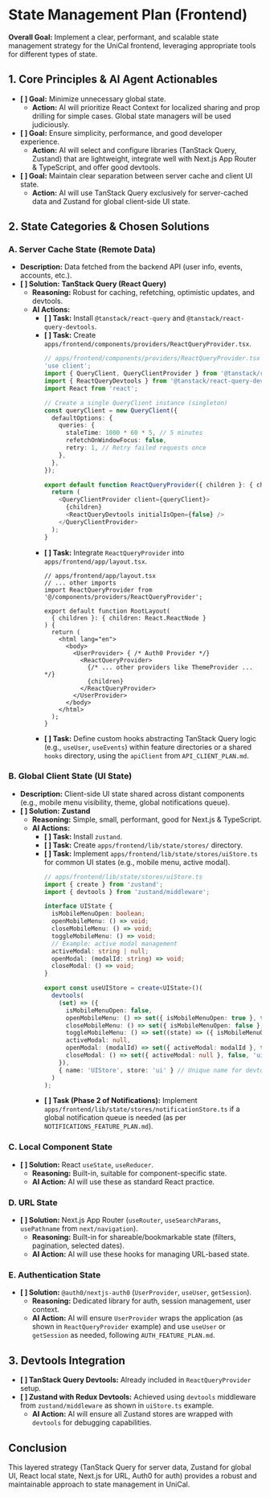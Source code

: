 # State Management Plan (Frontend)

**Overall Goal:** Implement a clear, performant, and scalable state management strategy for the UniCal frontend, leveraging appropriate tools for different types of state.

## 1. Core Principles & AI Agent Actionables

*   **[ ] Goal:** Minimize unnecessary global state.
    *   **Action:** AI will prioritize React Context for localized sharing and prop drilling for simple cases. Global state managers will be used judiciously.
*   **[ ] Goal:** Ensure simplicity, performance, and good developer experience.
    *   **Action:** AI will select and configure libraries (TanStack Query, Zustand) that are lightweight, integrate well with Next.js App Router & TypeScript, and offer good devtools.
*   **[ ] Goal:** Maintain clear separation between server cache and client UI state.
    *   **Action:** AI will use TanStack Query exclusively for server-cached data and Zustand for global client-side UI state.

## 2. State Categories & Chosen Solutions

### A. Server Cache State (Remote Data)
*   **Description:** Data fetched from the backend API (user info, events, accounts, etc.).
*   **[ ] Solution:** **TanStack Query (React Query)**
    *   **Reasoning:** Robust for caching, refetching, optimistic updates, and devtools.
    *   **AI Actions:**
        *   **[ ] Task:** Install `@tanstack/react-query` and `@tanstack/react-query-devtools`.
        *   **[ ] Task:** Create `apps/frontend/components/providers/ReactQueryProvider.tsx`.
            ```typescript
            // apps/frontend/components/providers/ReactQueryProvider.tsx
            'use client';
            import { QueryClient, QueryClientProvider } from '@tanstack/react-query';
            import { ReactQueryDevtools } from '@tanstack/react-query-devtools';
            import React from 'react';

            // Create a single QueryClient instance (singleton)
            const queryClient = new QueryClient({
              defaultOptions: {
                queries: {
                  staleTime: 1000 * 60 * 5, // 5 minutes
                  refetchOnWindowFocus: false,
                  retry: 1, // Retry failed requests once
                },
              },
            });

            export default function ReactQueryProvider({ children }: { children: React.ReactNode }) {
              return (
                <QueryClientProvider client={queryClient}>
                  {children}
                  <ReactQueryDevtools initialIsOpen={false} />
                </QueryClientProvider>
              );
            }
            ```
        *   **[ ] Task:** Integrate `ReactQueryProvider` into `apps/frontend/app/layout.tsx`.
            ```tsx
            // apps/frontend/app/layout.tsx
            // ... other imports
            import ReactQueryProvider from '@/components/providers/ReactQueryProvider';

            export default function RootLayout(
              { children }: { children: React.ReactNode }
            ) {
              return (
                <html lang="en">
                  <body>
                    <UserProvider> { /* Auth0 Provider */}
                      <ReactQueryProvider>
                        {/* ... other providers like ThemeProvider ... */}
                        {children}
                      </ReactQueryProvider>
                    </UserProvider>
                  </body>
                </html>
              );
            }
            ```
        *   **[ ] Task:** Define custom hooks abstracting TanStack Query logic (e.g., `useUser`, `useEvents`) within feature directories or a shared `hooks` directory, using the `apiClient` from `API_CLIENT_PLAN.md`.

### B. Global Client State (UI State)
*   **Description:** Client-side UI state shared across distant components (e.g., mobile menu visibility, theme, global notifications queue).
*   **[ ] Solution:** **Zustand**
    *   **Reasoning:** Simple, small, performant, good for Next.js & TypeScript.
    *   **AI Actions:**
        *   **[ ] Task:** Install `zustand`.
        *   **[ ] Task:** Create `apps/frontend/lib/state/stores/` directory.
        *   **[ ] Task:** Implement `apps/frontend/lib/state/stores/uiStore.ts` for common UI states (e.g., mobile menu, active modal).
            ```typescript
            // apps/frontend/lib/state/stores/uiStore.ts
            import { create } from 'zustand';
            import { devtools } from 'zustand/middleware';

            interface UIState {
              isMobileMenuOpen: boolean;
              openMobileMenu: () => void;
              closeMobileMenu: () => void;
              toggleMobileMenu: () => void;
              // Example: active modal management
              activeModal: string | null;
              openModal: (modalId: string) => void;
              closeModal: () => void;
            }

            export const useUIStore = create<UIState>()(
              devtools(
                (set) => ({
                  isMobileMenuOpen: false,
                  openMobileMenu: () => set({ isMobileMenuOpen: true }, false, 'ui/openMobileMenu'),
                  closeMobileMenu: () => set({ isMobileMenuOpen: false }, false, 'ui/closeMobileMenu'),
                  toggleMobileMenu: () => set((state) => ({ isMobileMenuOpen: !state.isMobileMenuOpen }), false, 'ui/toggleMobileMenu'),
                  activeModal: null,
                  openModal: (modalId) => set({ activeModal: modalId }, false, 'ui/openModal'),
                  closeModal: () => set({ activeModal: null }, false, 'ui/closeModal'),
                }),
                { name: 'UIStore', store: 'ui' } // Unique name for devtools
              )
            );
            ```
        *   **[ ] Task (Phase 2 of Notifications):** Implement `apps/frontend/lib/state/stores/notificationStore.ts` if a global notification queue is needed (as per `NOTIFICATIONS_FEATURE_PLAN.md`).

### C. Local Component State
*   **[ ] Solution:** React `useState`, `useReducer`.
    *   **Reasoning:** Built-in, suitable for component-specific state.
    *   **AI Action:** AI will use these as standard React practice.

### D. URL State
*   **[ ] Solution:** Next.js App Router (`useRouter`, `useSearchParams`, `usePathname` from `next/navigation`).
    *   **Reasoning:** Built-in for shareable/bookmarkable state (filters, pagination, selected dates).
    *   **AI Action:** AI will use these hooks for managing URL-based state.

### E. Authentication State
*   **[ ] Solution:** `@auth0/nextjs-auth0` (`UserProvider`, `useUser`, `getSession`).
    *   **Reasoning:** Dedicated library for auth, session management, user context.
    *   **AI Action:** AI will ensure `UserProvider` wraps the application (as shown in `ReactQueryProvider` example) and use `useUser` or `getSession` as needed, following `AUTH_FEATURE_PLAN.md`.

## 3. Devtools Integration

*   **[ ] TanStack Query Devtools:** Already included in `ReactQueryProvider` setup.
*   **[ ] Zustand with Redux Devtools:** Achieved using `devtools` middleware from `zustand/middleware` as shown in `uiStore.ts` example.
    *   **AI Action:** AI will ensure all Zustand stores are wrapped with `devtools` for debugging capabilities.

## Conclusion
This layered strategy (TanStack Query for server data, Zustand for global UI, React local state, Next.js for URL, Auth0 for auth) provides a robust and maintainable approach to state management in UniCal.
